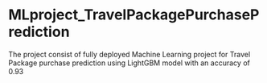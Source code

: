 # MLproject_TravelPackagePurchasePrediction
The project consist of fully deployed Machine Learning project for Travel Package purchase prediction using LightGBM model with an accuracy of 0.93
